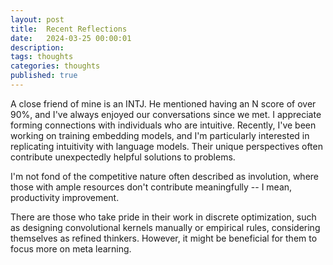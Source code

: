 ```yaml
---
layout: post
title:  Recent Reflections
date:   2024-03-25 00:00:01
description: 
tags: thoughts
categories: thoughts
published: true
---
```


A close friend of mine is an INTJ. He mentioned having an N score of over 90%, and I've always enjoyed our conversations since we met. I appreciate forming connections with individuals who are intuitive. Recently, I've been working on training embedding models, and I'm particularly interested in replicating intuitivity with language models. Their unique perspectives often contribute unexpectedly helpful solutions to problems.

I'm not fond of the competitive nature often described as involution, where those with ample resources don't contribute meaningfully -- I mean, productivity improvement. 

There are those who take pride in their work in discrete optimization, such as designing convolutional kernels manually or empirical rules, considering themselves as refined thinkers. However, it might be beneficial for them to focus more on meta learning.
